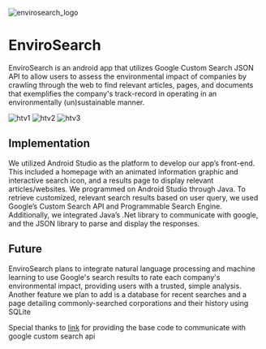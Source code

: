    ![envirosearch_logo](https://user-images.githubusercontent.com/90774897/137616364-a99d85a5-dab2-41ee-a8fe-154e51cd7b72.png)

# EnviroSearch
EnviroSearch is an android app that utilizes Google Custom Search JSON API to allow users to assess the environmental impact of companies by crawling through the web to find relevant articles, pages, and documents that exemplifies the company's track-record in operating in an environmentally (un)sustainable manner.

![htv1](https://user-images.githubusercontent.com/90774897/137617800-145cf62c-b749-40eb-92f4-3379348a9f70.PNG)
![htv2](https://user-images.githubusercontent.com/90774897/137617801-47b52834-ecf0-4bf9-a493-50d7fa583cc4.png)
![htv3](https://user-images.githubusercontent.com/90774897/137617802-8fe75566-6139-4f45-8a00-b490f3367f8f.png)



## Implementation
We utilized Android Studio as the platform to develop our app’s front-end. This included a homepage with an animated information graphic and interactive search icon, and a results page to display relevant articles/websites. We programmed on Android Studio through Java. To retrieve customized, relevant search results based on user query, we used Google’s Custom Search API and Programmable Search Engine. Additionally, we integrated Java’s .Net library to communicate with google, and the JSON library to parse and display the responses.

## Future
EnviroSearch plans to integrate natural language processing and machine learning to use Google's search results to rate each company's environmental impact, providing users with a trusted, simple analysis. Another feature we plan to add is a database for recent searches and a page detailing commonly-searched corporations and their history using SQLite


Special thanks to [link](https://github.com/fanysoft/Android_Google_Custom_SearchDemo) for providing the base code to communicate with google custom search api

